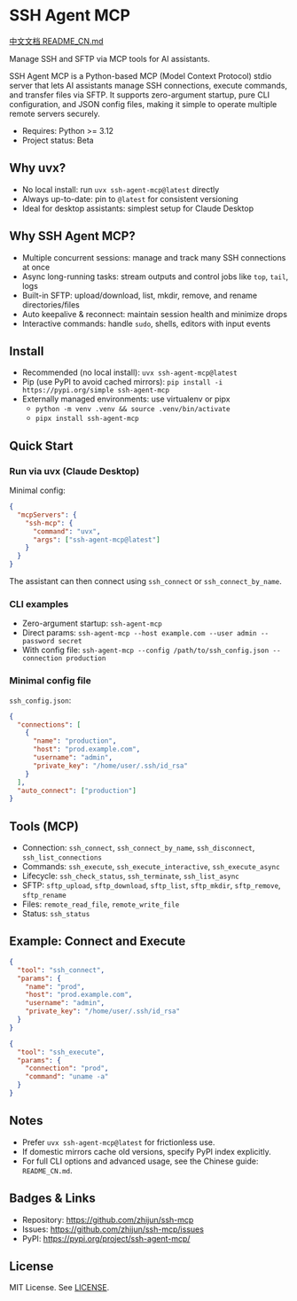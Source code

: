 # SSH Agent MCP

[中文文档 README_CN.md](README_CN.md)

Manage SSH and SFTP via MCP tools for AI assistants.

SSH Agent MCP is a Python-based MCP (Model Context Protocol) stdio server that lets AI assistants manage SSH connections, execute commands, and transfer files via SFTP. It supports zero-argument startup, pure CLI configuration, and JSON config files, making it simple to operate multiple remote servers securely.

- Requires: Python >= 3.12
- Project status: Beta

## Why uvx?

- No local install: run `uvx ssh-agent-mcp@latest` directly
- Always up-to-date: pin to `@latest` for consistent versioning
- Ideal for desktop assistants: simplest setup for Claude Desktop

## Why SSH Agent MCP?

- Multiple concurrent sessions: manage and track many SSH connections at once
- Async long-running tasks: stream outputs and control jobs like `top`, `tail`, logs
- Built-in SFTP: upload/download, list, mkdir, remove, and rename directories/files
- Auto keepalive & reconnect: maintain session health and minimize drops
- Interactive commands: handle `sudo`, shells, editors with input events

## Install

- Recommended (no local install): `uvx ssh-agent-mcp@latest`
- Pip (use PyPI to avoid cached mirrors): `pip install -i https://pypi.org/simple ssh-agent-mcp`
- Externally managed environments: use virtualenv or pipx
  - `python -m venv .venv && source .venv/bin/activate`
  - `pipx install ssh-agent-mcp`

## Quick Start

### Run via uvx (Claude Desktop)

Minimal config:

```json
{
  "mcpServers": {
    "ssh-mcp": {
      "command": "uvx",
      "args": ["ssh-agent-mcp@latest"]
    }
  }
}
```

The assistant can then connect using `ssh_connect` or `ssh_connect_by_name`.

### CLI examples

- Zero-argument startup: `ssh-agent-mcp`
- Direct params: `ssh-agent-mcp --host example.com --user admin --password secret`
- With config file: `ssh-agent-mcp --config /path/to/ssh_config.json --connection production`

### Minimal config file

`ssh_config.json`:

```json
{
  "connections": [
    {
      "name": "production",
      "host": "prod.example.com",
      "username": "admin",
      "private_key": "/home/user/.ssh/id_rsa"
    }
  ],
  "auto_connect": ["production"]
}
```

## Tools (MCP)

- Connection: `ssh_connect`, `ssh_connect_by_name`, `ssh_disconnect`, `ssh_list_connections`
- Commands: `ssh_execute`, `ssh_execute_interactive`, `ssh_execute_async`
- Lifecycle: `ssh_check_status`, `ssh_terminate`, `ssh_list_async`
- SFTP: `sftp_upload`, `sftp_download`, `sftp_list`, `sftp_mkdir`, `sftp_remove`, `sftp_rename`
- Files: `remote_read_file`, `remote_write_file`
- Status: `ssh_status`

## Example: Connect and Execute

```json
{
  "tool": "ssh_connect",
  "params": {
    "name": "prod",
    "host": "prod.example.com",
    "username": "admin",
    "private_key": "/home/user/.ssh/id_rsa"
  }
}
```

```json
{
  "tool": "ssh_execute",
  "params": {
    "connection": "prod",
    "command": "uname -a"
  }
}
```

## Notes

- Prefer `uvx ssh-agent-mcp@latest` for frictionless use.
- If domestic mirrors cache old versions, specify PyPI index explicitly.
- For full CLI options and advanced usage, see the Chinese guide: `README_CN.md`.

## Badges & Links

- Repository: https://github.com/zhijun/ssh-mcp
- Issues: https://github.com/zhijun/ssh-mcp/issues
- PyPI: https://pypi.org/project/ssh-agent-mcp/

## License

MIT License. See [LICENSE](LICENSE).